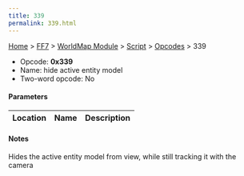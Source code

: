 ```yaml
---
title: 339
permalink: 339.html
---
```


[Home](../../../../Main%20Page.md) > [FF7](../../../../FF7.md) > [WorldMap Module](../../../WorldMap%20Module.md) > [Script](../../Script.md) > [Opcodes](../Opcodes.md) > 339

-   Opcode: **0x339**
-   Name: hide active entity model
-   Two-word opcode: No

#### Parameters

| Location | Name | Description |
|:--------:|:----:|:-----------:|

#### Notes

Hides the active entity model from view, while still tracking it with
the camera
